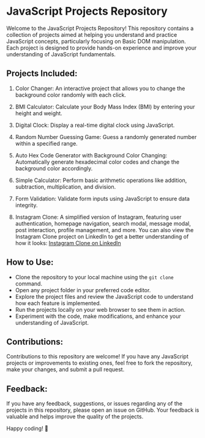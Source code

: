 # JavaScript Projects Repository

Welcome to the JavaScript Projects Repository! This repository contains a collection of projects aimed at helping you understand and practice JavaScript concepts, particularly focusing on Basic DOM manipulation. Each project is designed to provide hands-on experience and improve your understanding of JavaScript fundamentals.

## Projects Included:

1. Color Changer: An interactive project that allows you to change the background color randomly with each click.

2. BMI Calculator: Calculate your Body Mass Index (BMI) by entering your height and weight.

3. Digital Clock: Display a real-time digital clock using JavaScript.

4. Random Number Guessing Game: Guess a randomly generated number within a specified range.

5. Auto Hex Code Generator with Background Color Changing: Automatically generate hexadecimal color codes and change the background color accordingly.

6. Simple Calculator: Perform basic arithmetic operations like addition, subtraction, multiplication, and division.

7. Form Validation: Validate form inputs using JavaScript to ensure data integrity.

8. Instagram Clone: A simplified version of Instagram, featuring user authentication, homepage navigation, search modal, message modal, post interaction, profile management, and more. You can also view the Instagram Clone project on LinkedIn to get a better understanding of how it looks: [Instagram Clone on LinkedIn](https://www.linkedin.com/posts/jyoti-kumari-gupta-88bb9829a_webdevelopment-frontenddevelopment-javascript-activity-7161226081771958273-CPmT?utm_source=share&utm_medium=member_desktop)

## How to Use: 

- Clone the repository to your local machine using the `git clone` command.
- Open any project folder in your preferred code editor.
- Explore the project files and review the JavaScript code to understand how each feature is implemented.
- Run the projects locally on your web browser to see them in action.
- Experiment with the code, make modifications, and enhance your understanding of JavaScript.

## Contributions:

Contributions to this repository are welcome! If you have any JavaScript projects or improvements to existing ones, feel free to fork the repository, make your changes, and submit a pull request.

## Feedback:

If you have any feedback, suggestions, or issues regarding any of the projects in this repository, please open an issue on GitHub. Your feedback is valuable and helps improve the quality of the projects.

Happy coding! 🚀